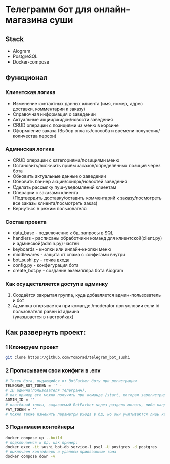 # Телеграмм бот для онлайн-магазина суши

## Stack
- Aiogram
- PostgreSQL
- Docker-compose

## Функционал
### Клиентская логика
- Изменение контактных данных клиента (имя, номер, адрес доставки, комментарии к заказу)
- Справочная информация о заведении
- Актуальные акции/скидки/новости заведения
- CRUD операции с позициями из меню в корзине 
- Оформление заказа (Выбор оплаты/способа и времени получения/количества персон)

### Админская логика
- CRUD операции с категориями/позициями меню
- Остановить/включить приём заказов/определённых позиций через бота
- Обновить актуальные данные о заведении
- Обновить баннер акций/скидок/новостей заведения
- Сделать рассылку пуш-уведомлений клиентам
- Операции с заказами клиента  
(Подтвердить доставку/оставить комментарий к заказу/посмотреть все заказы клиента/посмотреть заказ)
- Вернуться в режим пользователя


### Состав проекта
- data_base - подключение к бд, запросы в SQL
- handlers - расписаны обработчики команд для клиентской(client.py) и админской(admin.py) частей
- keyboards - кнопки или инлайн-кнопки меню
- middlewares - защита от спама с конфигами внутри
- bot_sushi.py - точка входа
- config.py - конфигурация бота
- create_bot.py - создание экземпляра бота Aiogram


### Как осуществляется доступ в админку
1. Создаётся закрытая группа, куда добавляется админ-пользователь и бот
2. Админка открывается при команде /moderator при условии если id пользователя равен id админа    
(указывается в настройках)

## Как развернуть проект:
### 1 Клонируем проект

```bash
git clone https://github.com/Yomorad/telegram_bot_sushi
```

### 2 Прописываем свои конфиги в .env

```bash
# Токен бота, выдающийся от BotFather боту при регистрации
TELEGRAM_BOT_TOKEN = '' - 
# ID админа(пользователя телеграмм),
# как пример его можно получить при команде /start, которая зарегистрирует в бд клиента при первом обращении с его id в чате
ADMIN_ID = ''
# платёжный токен, выдаваемый BotFather через разделы оплаты, либо напрямую от банка через онлайн-эквайринг
PAY_TOKEN = ''
# Можно также изменить параметры входа в бд, но они учитываются лишь как контейнер
```

### 3 Поднимаем контейнеры

```bash
docker compose up --build
# подключаемся к бд, как пример:
docker exec -it sushi_bot-db_service-1 psql -U postgres -d postgres
# выключаем контейнеры и удаляем привязанные тома
docker compose down -v
```